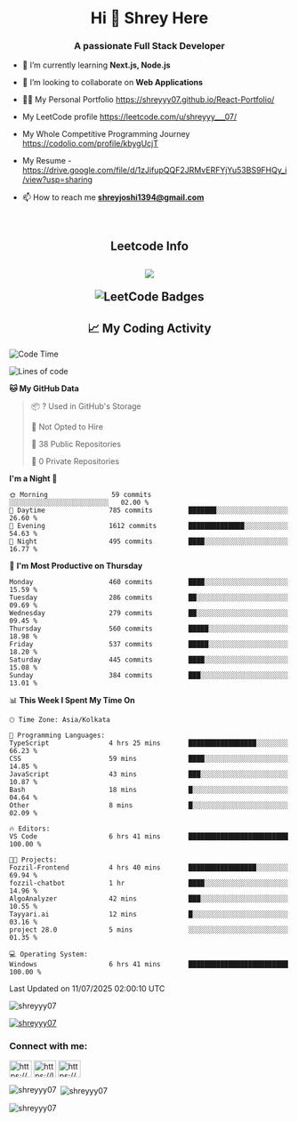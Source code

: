 <h1 align="center">Hi 👋 Shrey Here</h1>
<h3 align="center">A passionate Full Stack Developer</h3>


- 🌱 I’m currently learning **Next.js, Node.js**

- 👯 I’m looking to collaborate on **Web Applications**

- 👨‍💻 My Personal Portfolio https://shreyyy07.github.io/React-Portfolio/

- My LeetCode profile https://leetcode.com/u/shreyyy___07/

- My Whole Competitive Programming Journey https://codolio.com/profile/kbygUcjT

- My Resume - https://drive.google.com/file/d/1zJifupQQF2JRMvERFYjYu53BS9FHQy_i/view?usp=sharing
- 📫 How to reach me **shreyjoshi1394@gmail.com**

  <br>

<h2 align="center">Leetcode Info<h2>

<p align="center">
  
  <img  align=top flex-grow=1 src="https://leetcard.jacoblin.cool/shreyyy___07?theme=dark&font=Nunito&ext=heatmap" />  
</p>

<p align="center">
<img src="https://leetcode-badge-showcase.vercel.app/api?username=shreyyy___07&theme=dark&animated=true" alt="LeetCode Badges"/>
  </p>

<h2 align="center">📈 My Coding Activity</h2>

<!--START_SECTION:waka-->
![Code Time](http://img.shields.io/badge/Code%20Time-55%20hrs%2053%20mins-blue)

![Lines of code](https://img.shields.io/badge/From%20Hello%20World%20I%27ve%20Written-354.3%20thousand%20lines%20of%20code-blue)

**🐱 My GitHub Data** 

> 📦 ? Used in GitHub's Storage 
 > 
> 🚫 Not Opted to Hire
 > 
> 📜 38 Public Repositories 
 > 
> 🔑 0 Private Repositories 
 > 
**I'm a Night 🦉** 

```text
🌞 Morning                59 commits          ░░░░░░░░░░░░░░░░░░░░░░░░░   02.00 % 
🌆 Daytime                785 commits         ███████░░░░░░░░░░░░░░░░░░   26.60 % 
🌃 Evening                1612 commits        ██████████████░░░░░░░░░░░   54.63 % 
🌙 Night                  495 commits         ████░░░░░░░░░░░░░░░░░░░░░   16.77 % 
```
📅 **I'm Most Productive on Thursday** 

```text
Monday                   460 commits         ████░░░░░░░░░░░░░░░░░░░░░   15.59 % 
Tuesday                  286 commits         ██░░░░░░░░░░░░░░░░░░░░░░░   09.69 % 
Wednesday                279 commits         ██░░░░░░░░░░░░░░░░░░░░░░░   09.45 % 
Thursday                 560 commits         █████░░░░░░░░░░░░░░░░░░░░   18.98 % 
Friday                   537 commits         █████░░░░░░░░░░░░░░░░░░░░   18.20 % 
Saturday                 445 commits         ████░░░░░░░░░░░░░░░░░░░░░   15.08 % 
Sunday                   384 commits         ███░░░░░░░░░░░░░░░░░░░░░░   13.01 % 
```


📊 **This Week I Spent My Time On** 

```text
🕑︎ Time Zone: Asia/Kolkata

💬 Programming Languages: 
TypeScript               4 hrs 25 mins       █████████████████░░░░░░░░   66.23 % 
CSS                      59 mins             ████░░░░░░░░░░░░░░░░░░░░░   14.85 % 
JavaScript               43 mins             ███░░░░░░░░░░░░░░░░░░░░░░   10.87 % 
Bash                     18 mins             █░░░░░░░░░░░░░░░░░░░░░░░░   04.64 % 
Other                    8 mins              █░░░░░░░░░░░░░░░░░░░░░░░░   02.09 % 

🔥 Editors: 
VS Code                  6 hrs 41 mins       █████████████████████████   100.00 % 

🐱‍💻 Projects: 
Fozzil-Frontend          4 hrs 40 mins       █████████████████░░░░░░░░   69.94 % 
fozzil-chatbot           1 hr                ████░░░░░░░░░░░░░░░░░░░░░   14.96 % 
AlgoAnalyzer             42 mins             ███░░░░░░░░░░░░░░░░░░░░░░   10.55 % 
Tayyari.ai               12 mins             █░░░░░░░░░░░░░░░░░░░░░░░░   03.16 % 
project 28.0             5 mins              ░░░░░░░░░░░░░░░░░░░░░░░░░   01.35 % 

💻 Operating System: 
Windows                  6 hrs 41 mins       █████████████████████████   100.00 % 
```


 Last Updated on 11/07/2025 02:00:10 UTC
<!--END_SECTION:waka-->
  


<p align="left"> <img src="https://komarev.com/ghpvc/?username=shreyyy07&label=Profile%20views&color=0e75b6&style=flat" alt="shreyyy07" /> </p>

<p align="left"> <a href="https://github.com/ryo-ma/github-profile-trophy"><img src="https://github-profile-trophy.vercel.app/?username=shreyyy07" alt="shreyyy07" /></a> </p>

<h3 align="left">Connect with me:</h3>
<p align="left">
<a href="https://www.linkedin.com/in/shrey-joshi-1b038a249/" target="blank"><img align="center" src="https://raw.githubusercontent.com/rahuldkjain/github-profile-readme-generator/master/src/images/icons/Social/linked-in-alt.svg" alt="https://www.linkedin.com/in/shrey-joshi-1b038a249/" height="30" width="40" /></a>
<a href="https://leetcode.com/u/shreyyy___07/" target="blank"><img align="center" src="https://raw.githubusercontent.com/rahuldkjain/github-profile-readme-generator/master/src/images/icons/Social/leet-code.svg" alt="https://leetcode.com/u/shreyyy___07/" height="30" width="40" /></a>
<a href="https://discord.gg/https://discord.com/invite/shreyyy16#5371" target="blank"><img align="center" src="https://raw.githubusercontent.com/rahuldkjain/github-profile-readme-generator/master/src/images/icons/Social/discord.svg" alt="https://discord.com/invite/shreyyy16#5371" height="30" width="40" /></a>
</p>

<p><img align="left" src="https://github-readme-stats.vercel.app/api/top-langs?username=shreyyy07&show_icons=true&locale=en&layout=compact" alt="shreyyy07" /></p>

<p>&nbsp;<img align="center" src="https://github-readme-stats.vercel.app/api?username=shreyyy07&show_icons=true&locale=en" alt="shreyyy07" /></p>

<p><img align="center" src="https://github-readme-streak-stats.herokuapp.com/?user=shreyyy07&" alt="shreyyy07" /></p>



